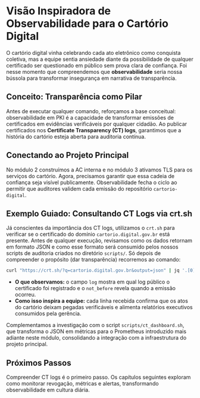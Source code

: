 # Visão Inspiradora de Observabilidade para o Cartório Digital

O cartório digital vinha celebrando cada ato eletrônico como conquista coletiva, mas a equipe sentia ansiedade diante da possibilidade de qualquer certificado ser questionado em público sem prova clara de confiança. Foi nesse momento que compreendemos que **observabilidade** seria nossa bússola para transformar insegurança em narrativa de transparência.

## Conceito: Transparência como Pilar
Antes de executar qualquer comando, reforçamos a base conceitual: observabilidade em PKI é a capacidade de transformar emissões de certificados em evidências verificáveis por qualquer cidadão. Ao publicar certificados nos **Certificate Transparency (CT) logs**, garantimos que a história do cartório esteja aberta para auditoria contínua.

## Conectando ao Projeto Principal
No módulo 2 construímos a AC interna e no módulo 3 ativamos TLS para os serviços do cartório. Agora, precisamos garantir que essa cadeia de confiança seja visível publicamente. Observabilidade fecha o ciclo ao permitir que auditores validem cada emissão do repositório `cartorio-digital`.

## Exemplo Guiado: Consultando CT Logs via crt.sh
Já conscientes da importância dos CT logs, utilizamos o `crt.sh` para verificar se o certificado do domínio `cartorio.digital.gov.br` está presente. Antes de qualquer execução, revisamos como os dados retornam em formato JSON e como esse formato será consumido pelos nossos scripts de auditoria criados no diretório `scripts/`. Só depois de compreender o propósito (dar transparência) recorremos ao comando:

```bash
curl "https://crt.sh/?q=cartorio.digital.gov.br&output=json" | jq '.[0] | {log: .issuer.name, data_emissao: .not_before}'
```

- **O que observamos:** o campo `log` mostra em qual log público o certificado foi registrado e o `not_before` revela quando a emissão ocorreu.
- **Como isso inspira a equipe:** cada linha recebida confirma que os atos do cartório deixam pegadas verificáveis e alimenta relatórios executivos consumidos pela gerência.

Complementamos a investigação com o script `scripts/ct_dashboard.sh`, que transforma o JSON em métricas para o Prometheus introduzido mais adiante neste módulo, consolidando a integração com a infraestrutura do projeto principal.

## Próximos Passos
Compreender CT logs é o primeiro passo. Os capítulos seguintes exploram como monitorar revogação, métricas e alertas, transformando observabilidade em cultura diária.
